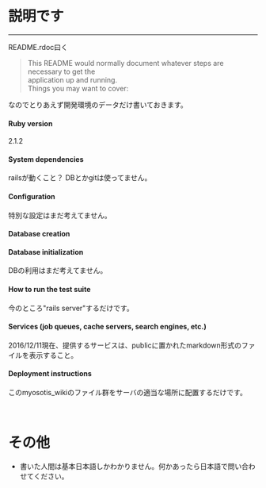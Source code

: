 

# 説明です

---

README.rdoc曰く  

> This README would normally document whatever steps are necessary to get the  
> application up and running.  
> Things you may want to cover:  

なのでとりあえず開発環境のデータだけ書いておきます。

#### Ruby version  
2.1.2  

#### System dependencies
railsが動くこと？
DBとかgitは使ってません。

#### Configuration  
特別な設定はまだ考えてません。

#### Database creation
#### Database initialization
DBの利用はまだ考えてません。

#### How to run the test suite
今のところ"rails server"するだけです。  

#### Services (job queues, cache servers, search engines, etc.)  
2016/12/11現在、提供するサービスは、publicに置かれたmarkdown形式のファイルを表示すること。  

#### Deployment instructions
このmyosotis_wikiのファイル群をサーバの適当な場所に配置するだけです。  

<br>

# その他
* 書いた人間は基本日本語しかわかりません。何かあったら日本語で問い合わせてください。  

